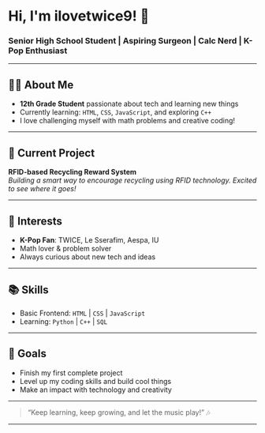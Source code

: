 # Hi, I'm ilovetwice9! 👋

### Senior High School Student | Aspiring Surgeon | Calc Nerd | K-Pop Enthusiast 

---

## 👨‍🎓 About Me

- **12th Grade Student** passionate about tech and learning new things
- Currently learning: `HTML`, `CSS`, `JavaScript`, and exploring `C++`
- I love challenging myself with math problems and creative coding!

---

## 🚀 Current Project

**RFID-based Recycling Reward System**  
*Building a smart way to encourage recycling using RFID technology. Excited to see where it goes!*

---

## 🎵 Interests

- **K-Pop Fan**: TWICE, Le Sserafim, Aespa, IU
- Math lover & problem solver
- Always curious about new tech and ideas

---

## 📚 Skills

- Basic Frontend: `HTML` | `CSS` | `JavaScript`
- Learning: `Python` | `C++` | `SQL` 

---

## 🌱 Goals

- Finish my first complete project
- Level up my coding skills and build cool things
- Make an impact with technology and creativity

---

> “Keep learning, keep growing, and let the music play!” 🎶

---

